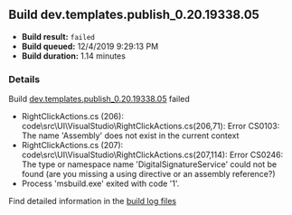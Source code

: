 ## Build dev.templates.publish_0.20.19338.05
- **Build result:** `failed`
- **Build queued:** 12/4/2019 9:29:13 PM
- **Build duration:** 1.14 minutes
### Details
Build [dev.templates.publish_0.20.19338.05](https://winappstudio.visualstudio.com/web/build.aspx?pcguid=a4ef43be-68ce-4195-a619-079b4d9834c2&builduri=vstfs%3a%2f%2f%2fBuild%2fBuild%2f32177) failed

+ RightClickActions.cs (206): code\src\UI\VisualStudio\RightClickActions.cs(206,71): Error CS0103: The name 'Assembly' does not exist in the current context
+ RightClickActions.cs (207): code\src\UI\VisualStudio\RightClickActions.cs(207,114): Error CS0246: The type or namespace name 'DigitalSignatureService' could not be found (are you missing a using directive or an assembly reference?)
+ Process 'msbuild.exe' exited with code '1'.

Find detailed information in the [build log files]()

